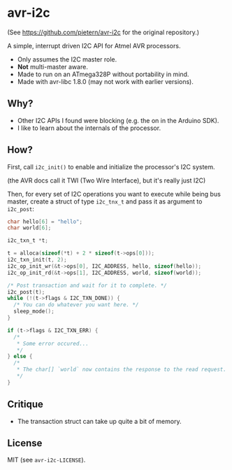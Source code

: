 # avr-i2c

(See <https://github.com/pietern/avr-i2c> for the original repository.)

A simple, interrupt driven I2C API for Atmel AVR processors.

* Only assumes the I2C master role.
* **Not** multi-master aware.
* Made to run on an ATmega328P without portability in mind.
* Made with avr-libc 1.8.0 (may not work with earlier versions).

## Why?

* Other I2C APIs I found were blocking (e.g. the on in the Arduino SDK).
* I like to learn about the internals of the processor.

## How?

First, call `i2c_init()` to enable and initialize the processor's I2C system.

(the AVR docs call it TWI (Two Wire Interface), but it's really just I2C)

Then, for every set of I2C operations you want to execute while being bus master,
create a struct of type `i2c_tnx_t` and pass it as argument to `i2c_post`:

```c
char hello[6] = "hello";
char world[6];

i2c_txn_t *t;

t = alloca(sizeof(*t) + 2 * sizeof(t->ops[0]));
i2c_txn_init(t, 2);
i2c_op_init_wr(&t->ops[0], I2C_ADDRESS, hello, sizeof(hello));
i2c_op_init_rd(&t->ops[1], I2C_ADDRESS, world, sizeof(world));

/* Post transaction and wait for it to complete. */
i2c_post(t);
while (!(t->flags & I2C_TXN_DONE)) {
  /* You can do whatever you want here. */
  sleep_mode();
}

if (t->flags & I2C_TXN_ERR) {
  /*
   * Some error occured...
   */
} else {
  /*
   * The char[] `world` now contains the response to the read request.
   */
}
```

## Critique

* The transaction struct can take up quite a bit of memory.

## License

MIT (see ``avr-i2c-LICENSE``).
